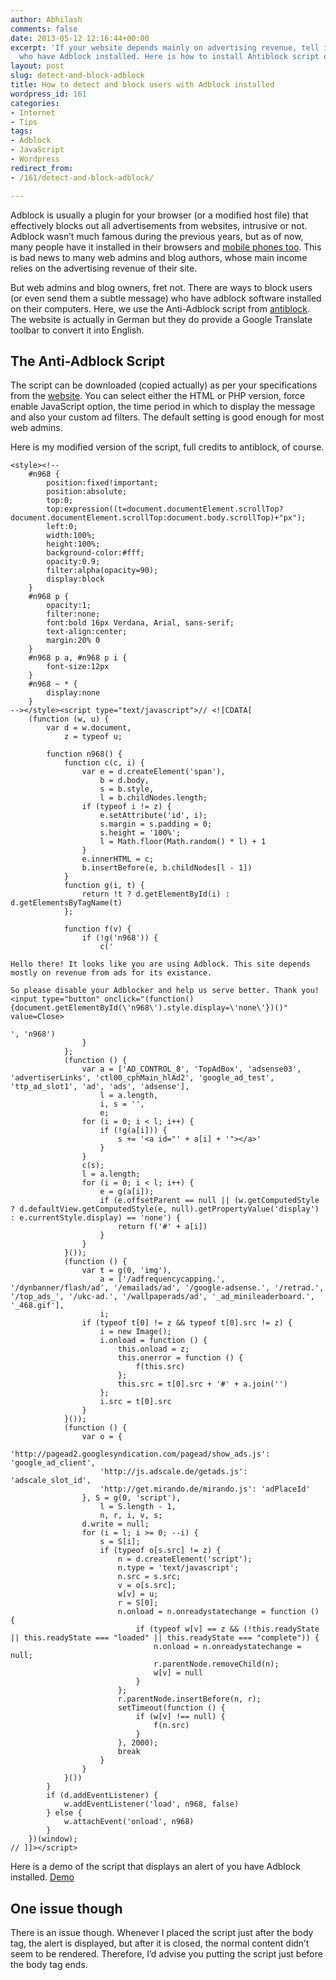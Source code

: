 ```yaml
---
author: Abhilash
comments: false
date: 2013-05-12 12:16:44+00:00
excerpt: 'If your website depends mainly on advertising revenue, tell it to your users
  who have Adblock installed. Here is how to install Antiblock script on your website. '
layout: post
slug: detect-and-block-adblock
title: How to detect and block users with Adblock installed
wordpress_id: 161
categories:
- Internet
- Tips
tags:
- Adblock
- JavaScript
- Wordpress
redirect_from:
- /161/detect-and-block-adblock/

---
```


Adblock is usually a plugin for your browser (or a modified host file) that effectively blocks out all advertisements from websites, intrusive or not. Adblock wasn’t much famous during the previous years, but as of now, many people have it installed in their browsers and [mobile phones too](http://www.techcovered.org/105/install-adblock-plus-android). This is bad news to many web admins and blog authors, whose main income relies on the advertising revenue of their site.

But web admins and blog owners, fret not. There are ways to block users (or even send them a subtle message) who have adblock software installed on their computers. Here, we use the Anti-Adblock script from [antiblock](http://antiblock.org/). The website is actually in German but they do provide a Google Translate toolbar to convert it into English.


## The Anti-Adblock Script


The script can be downloaded (copied actually) as per your specifications from the [website](http://antiblock.org/?p=script). You can select either the HTML or PHP version, force enable JavaScript option, the time period in which to display the message and also your custom ad filters. The default setting is good enough for most web admins.

Here is my modified version of the script, full credits to antiblock, of course.

    
    <style><!--
        #n968 {
            position:fixed!important;
            position:absolute;
            top:0;
            top:expression((t=document.documentElement.scrollTop?document.documentElement.scrollTop:document.body.scrollTop)+"px");
            left:0;
            width:100%;
            height:100%;
            background-color:#fff;
            opacity:0.9;
            filter:alpha(opacity=90);
            display:block
        }
        #n968 p {
            opacity:1;
            filter:none;
            font:bold 16px Verdana, Arial, sans-serif;
            text-align:center;
            margin:20% 0
        }
        #n968 p a, #n968 p i {
            font-size:12px
        }
        #n968 ~ * {
            display:none
        }
    --></style><script type="text/javascript">// <![CDATA[
        (function (w, u) {
            var d = w.document,
                z = typeof u;
    
            function n968() {
                function c(c, i) {
                    var e = d.createElement('span'),
                        b = d.body,
                        s = b.style,
                        l = b.childNodes.length;
                    if (typeof i != z) {
                        e.setAttribute('id', i);
                        s.margin = s.padding = 0;
                        s.height = '100%';
                        l = Math.floor(Math.random() * l) + 1
                    }
                    e.innerHTML = c;
                    b.insertBefore(e, b.childNodes[l - 1])
                }
                function g(i, t) {
                    return !t ? d.getElementById(i) : d.getElementsByTagName(t)
                };
    
                function f(v) {
                    if (!g('n968')) {
                        c('
    
    Hello there! It looks like you are using Adblock. This site depends mostly on revenue from ads for its existance. 
    
    So please disable your Adblocker and help us serve better. Thank you!
    <input type="button" onclick="(function(){document.getElementById(\'n968\').style.display=\'none\'})()" value=Close>
    
    ', 'n968')
                    }
                };
                (function () {
                    var a = ['AD_CONTROL_8', 'TopAdBox', 'adsense03', 'advertiserLinks', 'ctl00_cphMain_hlAd2', 'google_ad_test', 'ttp_ad_slot1', 'ad', 'ads', 'adsense'],
                        l = a.length,
                        i, s = '',
                        e;
                    for (i = 0; i < l; i++) {
                        if (!g(a[i])) {
                            s += '<a id="' + a[i] + '"></a>'
                        }
                    }
                    c(s);
                    l = a.length;
                    for (i = 0; i < l; i++) {
                        e = g(a[i]);
                        if (e.offsetParent == null || (w.getComputedStyle ? d.defaultView.getComputedStyle(e, null).getPropertyValue('display') : e.currentStyle.display) == 'none') {
                            return f('#' + a[i])
                        }
                    }
                }());
                (function () {
                    var t = g(0, 'img'),
                        a = ['/adfrequencycapping.', '/dynbanner/flash/ad', '/emailads/ad', '/google-adsense.', '/retrad.', '/top_ads_', '/ukc-ad.', '/wallpaperads/ad', '_ad_minileaderboard.', '_468.gif'],
                        i;
                    if (typeof t[0] != z && typeof t[0].src != z) {
                        i = new Image();
                        i.onload = function () {
                            this.onload = z;
                            this.onerror = function () {
                                f(this.src)
                            };
                            this.src = t[0].src + '#' + a.join('')
                        };
                        i.src = t[0].src
                    }
                }());
                (function () {
                    var o = {
                        'http://pagead2.googlesyndication.com/pagead/show_ads.js': 'google_ad_client',
                        'http://js.adscale.de/getads.js': 'adscale_slot_id',
                        'http://get.mirando.de/mirando.js': 'adPlaceId'
                    }, S = g(0, 'script'),
                        l = S.length - 1,
                        n, r, i, v, s;
                    d.write = null;
                    for (i = l; i >= 0; --i) {
                        s = S[i];
                        if (typeof o[s.src] != z) {
                            n = d.createElement('script');
                            n.type = 'text/javascript';
                            n.src = s.src;
                            v = o[s.src];
                            w[v] = u;
                            r = S[0];
                            n.onload = n.onreadystatechange = function () {
                                if (typeof w[v] == z && (!this.readyState || this.readyState === "loaded" || this.readyState === "complete")) {
                                    n.onload = n.onreadystatechange = null;
                                    r.parentNode.removeChild(n);
                                    w[v] = null
                                }
                            };
                            r.parentNode.insertBefore(n, r);
                            setTimeout(function () {
                                if (w[v] !== null) {
                                    f(n.src)
                                }
                            }, 2000);
                            break
                        }
                    }
                }())
            }
            if (d.addEventListener) {
                w.addEventListener('load', n968, false)
            } else {
                w.attachEvent('onload', n968)
            }
        })(window);
    // ]]></script>


Here is a demo of the script that displays an alert of you have Adblock installed.
[Demo](http://img.techcovered.org/adblock-test.html)


## One issue though


There is an issue though. Whenever I placed the script just after the body tag, the alert is displayed, but after it is closed, the normal content didn’t seem to be rendered. Therefore, I’d advise you putting the script just before the body tag ends.
